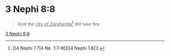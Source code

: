 # 3 Nephi 8:8

> And the <u>city of Zarahemla</u>[^a] did take fire.

[3 Nephi 8:8](https://www.churchofjesuschrist.org/study/scriptures/bofm/3-ne/8?lang=eng&id=p8#p8)


[^a]: [[4 Nephi 1.7|4 Ne. 1:7–8]][[4 Nephi 1.8|]].  
